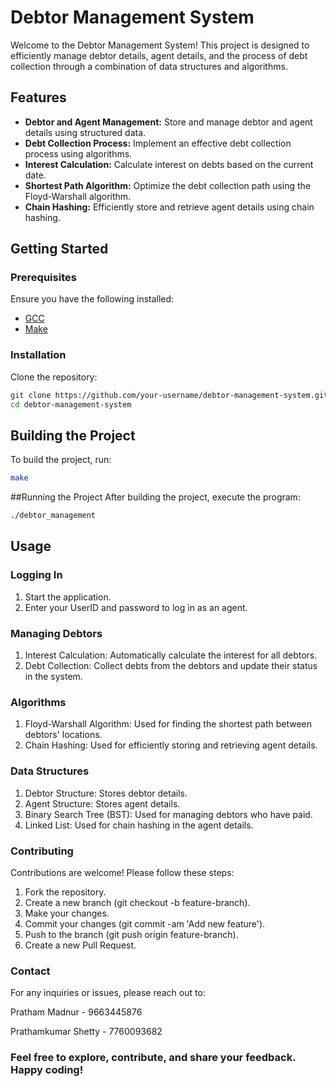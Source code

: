 # Debtor Management System

Welcome to the Debtor Management System! This project is designed to efficiently manage debtor details, agent details, and the process of debt collection through a combination of data structures and algorithms.

## Features

- **Debtor and Agent Management:** Store and manage debtor and agent details using structured data.
- **Debt Collection Process:** Implement an effective debt collection process using algorithms.
- **Interest Calculation:** Calculate interest on debts based on the current date.
- **Shortest Path Algorithm:** Optimize the debt collection path using the Floyd-Warshall algorithm.
- **Chain Hashing:** Efficiently store and retrieve agent details using chain hashing.

## Getting Started

### Prerequisites

Ensure you have the following installed:

- [GCC](https://gcc.gnu.org/)
- [Make](https://www.gnu.org/software/make/)

### Installation

Clone the repository:

```bash
git clone https://github.com/your-username/debtor-management-system.git
cd debtor-management-system
```

## Building the Project
To build the project, run:

```bash
make
```
##Running the Project
After building the project, execute the program:

```bash
./debtor_management
```

## Usage
### Logging In
1. Start the application.
2. Enter your UserID and password to log in as an agent.
### Managing Debtors
1. Interest Calculation: Automatically calculate the interest for all debtors.
2. Debt Collection: Collect debts from the debtors and update their status in the system.
### Algorithms
1. Floyd-Warshall Algorithm: Used for finding the shortest path between debtors' locations.
2. Chain Hashing: Used for efficiently storing and retrieving agent details.
### Data Structures
1. Debtor Structure: Stores debtor details.
2. Agent Structure: Stores agent details.
3. Binary Search Tree (BST): Used for managing debtors who have paid.
4. Linked List: Used for chain hashing in the agent details.
### Contributing
Contributions are welcome! Please follow these steps:

1. Fork the repository.
2. Create a new branch (git checkout -b feature-branch).
3. Make your changes.
4. Commit your changes (git commit -am 'Add new feature').
5. Push to the branch (git push origin feature-branch).
6. Create a new Pull Request.

### Contact
For any inquiries or issues, please reach out to:

Pratham Madnur - 9663445876

Prathamkumar Shetty - 7760093682

### Feel free to explore, contribute, and share your feedback. Happy coding!
